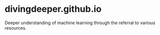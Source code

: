 # divingdeeper.github.io
Deeper understanding of machine learning through the referral to various resources.
